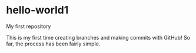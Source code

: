 # hello-world1
My first repository

This is my first time creating branches and making commits with GitHub! 
So far, the process has been fairly simple. 
